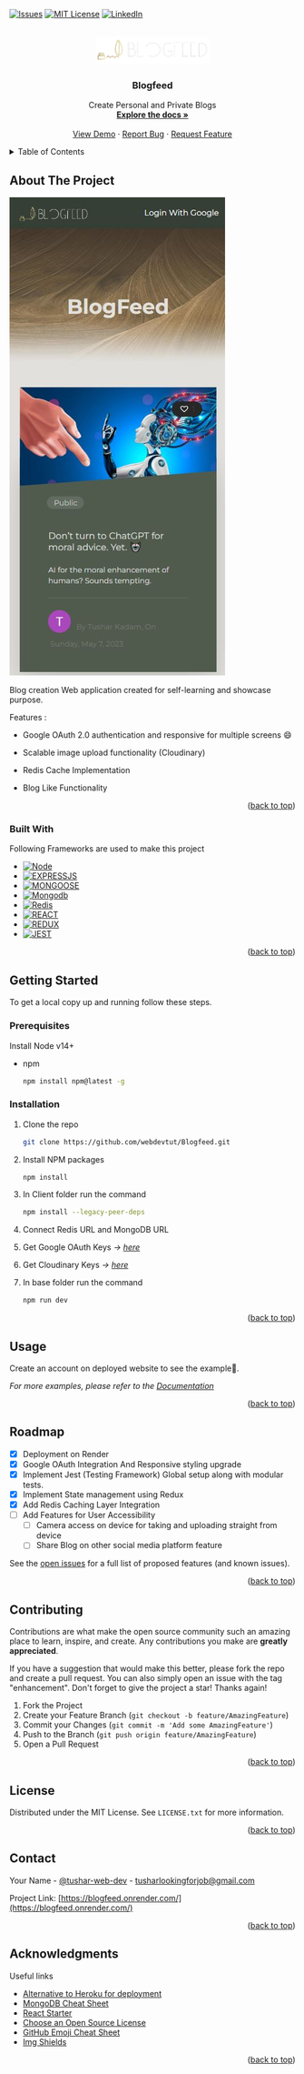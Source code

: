 <a name="readme-top"></a>

[![Issues][issues-shield]][issues-url]
[![MIT License][license-shield]][license-url]
[![LinkedIn][linkedin-shield]][linkedin-url]

<!-- PROJECT LOGO -->
<br />
<div align="center">
  <a href="https://github.com/webdevtut/Blogfeed">
    <img src="client/public/logo.png" alt="Logo" width="200" height="50">
  </a>

  <h3 align="center">Blogfeed</h3>

  <p align="center">
    Create Personal and Private Blogs
    <br />
    <a href="https://github.com/webdevtut/Blogfeed/blob/master/README.md"><strong>Explore the docs »</strong></a>
    <br />
    <br />
    <a href="https://blogfeed.onrender.com/">View Demo</a>
    ·
    <a href="https://github.com/webdevtut/Blogfeed/issues">Report Bug</a>
    ·
    <a href="https://github.com/webdevtut/Blogfeed/issues">Request Feature</a>
  </p>
</div>

<!-- TABLE OF CONTENTS -->
<details>
  <summary>Table of Contents</summary>
  <ol>
    <li>
      <a href="#about-the-project">About The Project</a>
      <ul>
        <li><a href="#built-with">Built With</a></li>
      </ul>
    </li>
    <li>
      <a href="#getting-started">Getting Started</a>
      <ul>
        <li><a href="#prerequisites">Prerequisites</a></li>
        <li><a href="#installation">Installation</a></li>
      </ul>
    </li>
    <li><a href="#usage">Usage</a></li>
    <li><a href="#roadmap">Roadmap</a></li>
    <li><a href="#contributing">Contributing</a></li>
    <li><a href="#license">License</a></li>
    <li><a href="#contact">Contact</a></li>
    <li><a href="#acknowledgments">Acknowledgments</a></li>
  </ol>
</details>

<!-- ABOUT THE PROJECT -->

## About The Project

[![Blogfeed Screen Shot][product-screenshot]](https://blogfeed.onrender.com/)

Blog creation Web application created for self-learning and showcase purpose.

Features :

- Google OAuth 2.0 authentication and responsive for multiple screens :smile:

- Scalable image upload functionality (Cloudinary)

- Redis Cache Implementation 

- Blog Like Functionality


<p align="right">(<a href="#readme-top">back to top</a>)</p>

### Built With

Following Frameworks are used to make this project

- [![Node][Node.io]][Node-url]
- [![EXPRESSJS][EXPRESSJS.io]][EXPRESSJS-url]
- [![MONGOOSE][MONGOOSE.io]][MONGOOSE-url]
- [![Mongodb][Mongodb.io]][Mongodb-url]
- [![Redis][Redis.io]][Redis-url]
- [![REACT][REACT.io]][REACT-url]
- [![REDUX][REDUX.io]][REDUX-url]
- [![JEST][JEST.io]][JEST-url]


<p align="right">(<a href="#readme-top">back to top</a>)</p>

<!-- GETTING STARTED -->

## Getting Started

To get a local copy up and running follow these steps.

### Prerequisites

Install Node v14+ 

- npm
  ```sh
  npm install npm@latest -g
  ```

### Installation

1. Clone the repo
   ```sh
   git clone https://github.com/webdevtut/Blogfeed.git
   ```
2. Install NPM packages
   ```sh
   npm install
   ```
3. In Client folder run the command
   ```sh
   npm install --legacy-peer-deps
   ```
4. Connect Redis URL and MongoDB URL

5. Get Google OAuth Keys _&rarr; [here](https://developers.google.com/identity/protocols/oauth2)_

6. Get Cloudinary Keys _&rarr; [here](https://cloudinary.com/developers)_

7. In base folder run the command
   ```sh
   npm run dev
   ```

<p align="right">(<a href="#readme-top">back to top</a>)</p>

<!-- USAGE EXAMPLES -->

## Usage

Create an account on deployed website to see the example🤗.

_For more examples, please refer to the [Documentation](https://blogfeed.onrender.com/)_

<p align="right">(<a href="#readme-top">back to top</a>)</p>

<!-- ROADMAP -->

## Roadmap

- [x] Deployment on Render
- [x] Google OAuth Integration And Responsive styling upgrade
- [x] Implement Jest (Testing Framework) Global setup along with modular tests.
- [x] Implement State management using Redux
- [x] Add Redis Caching Layer Integration
- [ ] Add Features for User Accessibility
  - [ ] Camera access on device for taking and uploading straight from device
  - [ ] Share Blog on other social media platform feature 

See the [open issues](https://github.com/webdevtut/Blogfeed/issues) for a full list of proposed features (and known issues).

<p align="right">(<a href="#readme-top">back to top</a>)</p>

<!-- CONTRIBUTING -->

## Contributing

Contributions are what make the open source community such an amazing place to learn, inspire, and create. Any contributions you make are **greatly appreciated**.

If you have a suggestion that would make this better, please fork the repo and create a pull request. You can also simply open an issue with the tag "enhancement".
Don't forget to give the project a star! Thanks again!

1. Fork the Project
2. Create your Feature Branch (`git checkout -b feature/AmazingFeature`)
3. Commit your Changes (`git commit -m 'Add some AmazingFeature'`)
4. Push to the Branch (`git push origin feature/AmazingFeature`)
5. Open a Pull Request

<p align="right">(<a href="#readme-top">back to top</a>)</p>

<!-- LICENSE -->

## License

Distributed under the MIT License. See `LICENSE.txt` for more information.

<p align="right">(<a href="#readme-top">back to top</a>)</p>

<!-- CONTACT -->

## Contact

Your Name - [@tushar-web-dev](https://linkedin.com/in/tushar-web-dev/) - tusharlookingforjob@gmail.com

Project Link: [https://blogfeed.onrender.com/](https://blogfeed.onrender.com/)

<p align="right">(<a href="#readme-top">back to top</a>)</p>

<!-- ACKNOWLEDGMENTS -->

## Acknowledgments

Useful links

- [Alternative to Heroku for deployment](https://render.com/)
- [MongoDB Cheat Sheet](https://www.mongodb.com/developer/products/mongodb/cheat-sheet/)
- [React Starter](https://create-react-app.dev/)
- [Choose an Open Source License](https://choosealicense.com)
- [GitHub Emoji Cheat Sheet](https://www.webpagefx.com/tools/emoji-cheat-sheet)
- [Img Shields](https://shields.io)



<p align="right">(<a href="#readme-top">back to top</a>)</p>

<!-- MARKDOWN LINKS & IMAGES -->

[issues-shield]: https://img.shields.io/github/issues/webdevtut/Blogfeed.svg?style=for-the-badge
[issues-url]: https://github.com/webdevtut/Blogfeed/issues
[license-shield]: https://img.shields.io/github/license/webdevtut/blogfeed.svg?style=for-the-badge
[license-url]: https://github.com/webdevtut/Blogfeed/blob/master/LICENSE.txt
[linkedin-shield]: https://img.shields.io/badge/-LinkedIn-black.svg?style=for-the-badge&logo=linkedin&colorB=555
[linkedin-url]: https://linkedin.com/in/tushar-web-dev/
[product-screenshot]: screenshots/product_screenshot.jpg
[Redis.io]: https://img.shields.io/badge/Redis-DC382D?style=for-the-badge&logo=redis&logoColor=white
[Redis-url]: https://redis.io/
[EXPRESSJS.io]: https://img.shields.io/badge/ExpressJS-000000?style=for-the-badge&logo=express&logoColor=white
[EXPRESSJS-url]: https://expressjs.com/
[MONGOOSE.io]: https://img.shields.io/badge/Mongoose-880000?style=for-the-badge&logo=mongoose&logoColor=white
[MONGOOSE-url]: https://mongoosejs.com/
[Mongodb.io]: https://img.shields.io/badge/MONGODB-47A248?style=for-the-badge&logo=mongodb&logoColor=white
[Mongodb-url]: https://www.mongodb.com/
[Node.io]: https://img.shields.io/badge/Node.js-339933?style=for-the-badge&logo=nodedotjs&logoColor=white
[Node-url]: https://nodejs.org/
[REACT.io]: https://img.shields.io/badge/React-61DAFB?style=for-the-badge&logo=react&logoColor=white
[REACT-url]: https://react.dev/
[REDUX.io]: https://img.shields.io/badge/Redux-764ABC?style=for-the-badge&logo=redux&logoColor=white
[REDUX-url]: https://redux.js.org/
[JEST.io]: https://img.shields.io/badge/JEST-C21325?style=for-the-badge&logo=jest&logoColor=white
[JEST-url]: https://jestjs.io/

